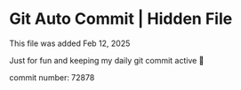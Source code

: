 # Git Auto Commit | Hidden File

This file was added Feb 12, 2025

Just for fun and keeping my daily git commit active 🤪

commit number: 72878
